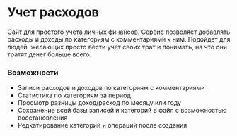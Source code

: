 # Учет расходов

Сайт для простого учета личных финансов. Сервис позволяет добавлять расходы и доходы по категориям с комментариями к ним. Подойдет для людей, желающих просто вести учет своих трат и понимать, на что они тратят денег больше всего.

### Возможности
- Записи расходов и доходов по категориям с комментариями
- Статистика по категориям за период
- Просмотр разницы доход/расход по месяцу или году
- Сохранение всей базы записей и категорий в файл с возможностью восстановления
- Редкатирование категорий и операций после создания
